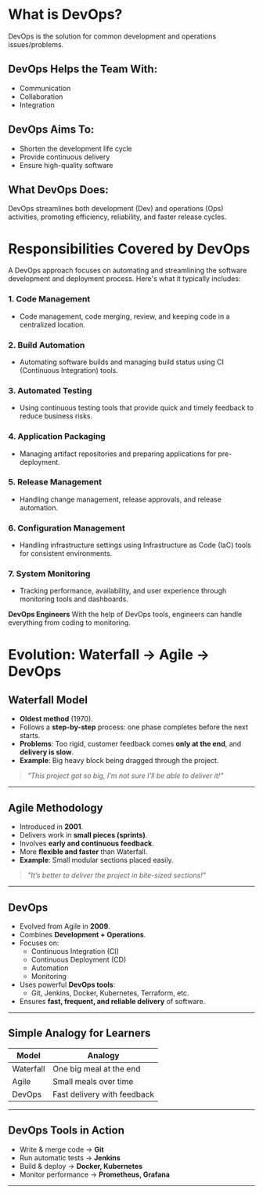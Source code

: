 #  What is DevOps?

DevOps is the solution for common development and operations issues/problems.

##  DevOps Helps the Team With:

- Communication
- Collaboration
- Integration

## DevOps Aims To:

-  Shorten the development life cycle
-  Provide continuous delivery
-  Ensure high-quality software

##  What DevOps Does:

DevOps streamlines both development (Dev) and operations (Ops) activities, promoting efficiency, reliability, and faster release cycles.



# Responsibilities Covered by DevOps

A DevOps approach focuses on automating and streamlining the software development and deployment process. Here's what it typically includes:


### 1. **Code Management**
-  Code management, code merging, review, and keeping code in a centralized location.

### 2. **Build Automation**
- Automating software builds and managing build status using CI (Continuous Integration) tools.

### 3. **Automated Testing**
-  Using continuous testing tools that provide quick and timely feedback to reduce business risks.

### 4. **Application Packaging**
- Managing artifact repositories and preparing applications for pre-deployment.

### 5. **Release Management**
- Handling change management, release approvals, and release automation.

### 6. **Configuration Management**
- Handling infrastructure settings using Infrastructure as Code (IaC) tools for consistent environments.

### 7. **System Monitoring**
- Tracking performance, availability, and user experience through monitoring tools and dashboards.


**DevOps Engineers** With the help of DevOps tools, engineers can handle everything from coding to monitoring.



# Evolution: Waterfall → Agile → DevOps

##  Waterfall Model

- **Oldest method** (1970).
- Follows a **step-by-step** process: one phase completes before the next starts.
- **Problems**: Too rigid, customer feedback comes **only at the end**, and **delivery is slow**.
- **Example**: Big heavy block being dragged through the project.

>  *"This project got so big, I'm not sure I'll be able to deliver it!"*

---

##  Agile Methodology

- Introduced in **2001**.
- Delivers work in **small pieces (sprints)**.
- Involves **early and continuous feedback**.
- More **flexible and faster** than Waterfall.
- **Example**: Small modular sections placed easily.

> *"It’s better to deliver the project in bite-sized sections!"*

---

## DevOps

- Evolved from Agile in **2009**.
- Combines **Development + Operations**.
- Focuses on:
  - Continuous Integration (CI)
  - Continuous Deployment (CD)
  - Automation
  - Monitoring
- Uses powerful **DevOps tools**:
  - Git, Jenkins, Docker, Kubernetes, Terraform, etc.
- Ensures **fast, frequent, and reliable delivery** of software.

---

##  Simple Analogy for Learners

| Model     | Analogy                      |
|-----------|------------------------------|
| Waterfall | One big meal at the end      |
| Agile     | Small meals over time        |
| DevOps    | Fast delivery with feedback  |

---
## DevOps Tools in Action

- Write & merge code → **Git**
- Run automatic tests → **Jenkins**
- Build & deploy → **Docker, Kubernetes**
- Monitor performance → **Prometheus, Grafana**

---


